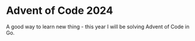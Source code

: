 # Advent of Code 2024
A good way to learn new thing - this year I will be solving Advent of Code in Go.
